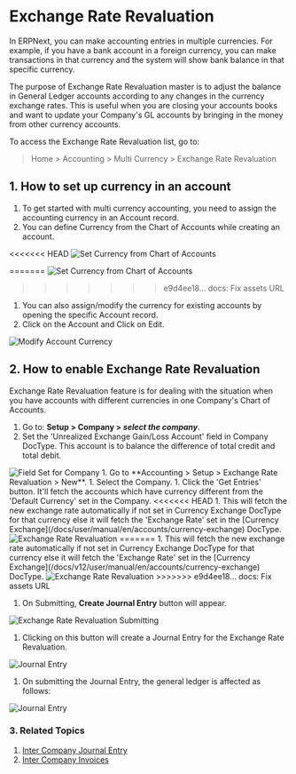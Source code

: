 <!-- add-breadcrumbs -->
# Exchange Rate Revaluation

In ERPNext, you can make accounting entries in multiple currencies. For example, if you have a bank account in a foreign currency, you can make transactions in that currency and the system will show bank balance in that specific currency.

The purpose of Exchange Rate Revaluation master is to adjust the balance in General Ledger accounts according to any changes in the currency exchange rates. This is useful when you are closing your accounts books and want to update your Company's GL accounts by bringing in the money from other currency accounts.

To access the Exchange Rate Revaluation list, go to:
> Home > Accounting > Multi Currency > Exchange Rate Revaluation

## 1. How to set up currency in an account

1. To get started with multi currency accounting, you need to assign the accounting currency in an Account record.
1. You can define Currency from the Chart of Accounts while creating an account.

<<<<<<< HEAD
 <img class="screenshot" alt="Set Currency from Chart of Accounts" src="{{docs_base_url}}/assets/img/accounts/multi-currency/chart-of-accounts.png">
 
=======
 <img class="screenshot" alt="Set Currency from Chart of Accounts" src="{{docs_base_url}}/v12/assets/img/accounts/multi-currency/chart-of-accounts.png">

>>>>>>> e9d4ee18... docs: Fix assets URL
1. You can also assign/modify the currency for existing accounts by opening the specific Account record.
1. Click on the Account and Click on Edit.

 <img class="screenshot" alt="Modify Account Currency"  src="{{docs_base_url}}/v12/assets/img/accounts/multi-currency/account-set-currency.png">

## 2. How to enable Exchange Rate Revaluation

Exchange Rate Revaluation feature is for dealing with the situation when you have accounts with different currencies in one Company's Chart of Accounts.

1. Go to: **Setup > Company > *select the company***.
1. Set the 'Unrealized Exchange Gain/Loss Account' field in Company DocType. This account is to balance the difference of total credit and total debit.
 <img class="screenshot" alt="Field Set for Company"   src="{{docs_base_url}}/v12/assets/img/accounts/field_set_company.png">
1. Go to **Accounting > Setup > Exchange Rate Revaluation > New**.
1. Select the Company.
1. Click the 'Get Entries' button. It'll fetch the accounts which have currency different from the 'Default Currency' set in the Company.
<<<<<<< HEAD
1. This will fetch the new exchange rate automatically if not set in Currency Exchange DocType for that currency else it will fetch the 'Exchange Rate' set in the [Currency Exchange](/docs/user/manual/en/accounts/currency-exchange) DocType.
 <img class="screenshot" alt="Exchange Rate Revaluation"   src="{{docs_base_url}}/assets/img/accounts/exchange-rate-revaluation.png">
=======
1. This will fetch the new exchange rate automatically if not set in Currency Exchange DocType for that currency else it will fetch the 'Exchange Rate' set in the [Currency Exchange](/docs/v12/user/manual/en/accounts/currency-exchange) DocType.
 <img class="screenshot" alt="Exchange Rate Revaluation"   src="{{docs_base_url}}/v12/assets/img/accounts/exchange-rate-revaluation.png">
>>>>>>> e9d4ee18... docs: Fix assets URL

1. On Submitting, **Create Journal Entry** button will appear.
<img class="screenshot" alt="Exchange Rate Revaluation Submitting"    src="{{docs_base_url}}/v12/assets/img/accounts/exchange-rate-revaluation-submit.png">

1. Clicking on this button will create a Journal Entry for the Exchange Rate Revaluation.
<img class="screenshot" alt="Journal Entry"   src="{{docs_base_url}}/v12/assets/img/accounts/journal-entry-exchange.png">

1. On submitting the Journal Entry, the general ledger is affected as follows:
<img class="screenshot" alt="Journal Entry"   src="{{docs_base_url}}/v12/assets/img/accounts/journal-entry-exchange-submit.png">

### 3. Related Topics
1. [Inter Company Journal Entry](/docs/user/manual/en/accounts/inter-company-journal-entry)
1. [Inter Company Invoices](/docs/user/manual/en/accounts/inter-company-invoices)
